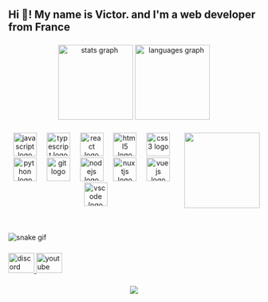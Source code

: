 <h2 align="left">Hi 👋! My name is Victor. and I'm a web developer from France</h2>

###

<div align="center">
  <img src="https://github-readme-stats.vercel.app/api?username=webfrostblack&hide_title=false&hide_rank=false&show_icons=true&include_all_commits=true&count_private=true&disable_animations=false&theme=default&locale=en&hide_border=false" height="150" alt="stats graph"  />
  <img src="https://github-readme-stats.vercel.app/api/top-langs?username=webfrostblack&locale=en&hide_title=false&layout=compact&card_width=320&langs_count=5&theme=default&hide_border=false" height="150" alt="languages graph"  />
</div>

###

<img align="right" height="151" src="https://media1.tenor.com/m/fipLKB59KcUAAAAC"  />

###

<div align="center">
  <img src="https://skillicons.dev/icons?i=js" height="47" alt="javascript logo"  />
  <img width="12" />
  <img src="https://skillicons.dev/icons?i=ts" height="47" alt="typescript logo"  />
  <img width="12" />
  <img src="https://skillicons.dev/icons?i=react" height="47" alt="react logo"  />
  <img width="12" />
  <img src="https://skillicons.dev/icons?i=html" height="47" alt="html5 logo"  />
  <img width="12" />
  <img src="https://skillicons.dev/icons?i=css" height="47" alt="css3 logo"  />
  <img width="12" />
  <img src="https://skillicons.dev/icons?i=py" height="47" alt="python logo"  />
  <img width="12" />
  <img src="https://skillicons.dev/icons?i=git" height="47" alt="git logo"  />
  <img width="12" />
  <img src="https://skillicons.dev/icons?i=nodejs" height="47" alt="nodejs logo"  />
  <img width="12" />
  <img src="https://skillicons.dev/icons?i=nuxtjs" height="47" alt="nuxtjs logo"  />
  <img width="12" />
  <img src="https://skillicons.dev/icons?i=vue" height="47" alt="vuejs logo"  />
  <img width="12" />
  <img src="https://skillicons.dev/icons?i=vscode" height="47" alt="vscode logo"  />
</div>

###

<br clear="both">

![snake gif](https://github.com/<ton-utilisateur>/<ton-repo>/blob/output/snake.svg)

###

<div align="left">
  <a href="https://discord.com/_frostblack" target="_blank">
    <img src="https://raw.githubusercontent.com/maurodesouza/profile-readme-generator/master/src/assets/icons/social/discord/default.svg" width="52" height="40" alt="discord logo"  />
  </a>
  <a href="https://youtube.com" target="_blank">
    <img src="https://raw.githubusercontent.com/maurodesouza/profile-readme-generator/master/src/assets/icons/social/youtube/default.svg" width="52" height="40" alt="youtube logo"  />
  </a>
</div>

###

<div align="center">
  <img src="https://profile-counter.glitch.me/webfrostblack/count.svg?"  />
</div>

###
